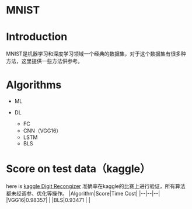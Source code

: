 MNIST
===
# Introduction
MNIST是机器学习和深度学习领域一个经典的数据集，对于这个数据集有很多种方法，这里提供一些方法供参考。
# Algorithms
* ML
  
* DL
  * FC
  * CNN（VGG16）
  * LSTM
  * BLS

# Score on test data（kaggle）
here is [kaggle Digit Recongizer](https://www.kaggle.com/c/digit-recognizer)
准确率在kaggle的比赛上进行验证，所有算法都未经调参、优化等操作。
|Algorithm|Score|Time Cost|
|--|--|--|
|VGG16|0.98357| |
|BLS|0.93471 | |
